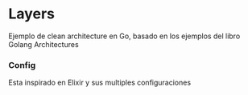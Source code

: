 # Layers 

Ejemplo de clean architecture en Go, basado en los ejemplos del libro Golang Architectures


### Config

Esta inspirado en Elixir y sus multiples configuraciones